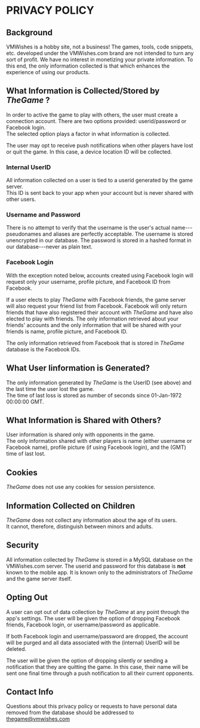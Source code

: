 # PRIVACY POLICY

## Background

VMWishes is a hobby site, not a business!
The games, tools, code snippets, etc. developed under the VMWishes.com brand are not intended to turn any sort of profit.
We have no interest in monetizing your private information.
To this end, the only information collected is that which enhances the experience of using our products.

## What Information is Collected/Stored by *TheGame* ?

In order to active the game to play with others, the user must create a connection account.
There are two options provided: userid/password or Facebook login.  
The selected option plays a factor in what information is collected.

The user may opt to receive push notifications when other players have lost or quit the game. 
In this case, a device location ID will be collected.

### Internal UserID

All information collected on a user is tied to a userid generated by the game server.  
This ID is sent back to your app when your account but is never shared with other users.

### Username and Password

There is no attempt to verify that the username is the user's actual name---pseudonames and aliases are perfectly acceptable.
The username is stored unencrypted in our database.
The password is stored in a hashed format in our database---never as plain text.

### Facebook Login

With the exception noted below, accounts created using Facebook login will request only your 
username, profile picture, and Facebook ID from Facebook.

If a user elects to play *TheGame* with Facebook friends, the game server will also request your friend list from Facebook.
Facebook will only return friends that have also registered their account with *TheGame* and have also elected to play with friends.
The only information retrieved about your friends' accounts and the only information that will be shared with your friends 
is name, profile picture, and Facebook ID.

The only information retrieved from Facebook that is stored in *TheGame* database is the Facebook IDs.

## What User Iinformation is Generated?

The only information generated by *TheGame* is the UserID (see above) and the last time the user lost the game.  
The time of last loss is stored as number of seconds since 01-Jan-1972 00:00:00 GMT.

## What Information is Shared with Others?

User information is shared only with opponents in the game.  
The only information shared with other players is name (either username or Facebook name),
profile picture (if using Facebook login), and the (GMT) time of last lost.

## Cookies

*TheGame* does not use any cookies for session persistence.

## Information Collected on Children

*TheGame* does not collect any information about the age of its users.  
It cannot, therefore, distinguish between minors and adults.

## Security

All information collected by *TheGame* is stored in a MySQL database on the VMWishes.com server.
The userid and password for this database is **not** known to the mobile app.  It is known only
to the administrators of *TheGame* and the game server itself.

## Opting Out

A user can opt out of data collection by *TheGame* at any point through the app's settings.
The user will be given the option of dropping Facebook friends, Facebook login, or username/password
as applicable.

If both Facebook login and username/password are dropped, the account will be purged and all
data associated with the (internal) UserID will be deleted.

The user will be given the option of dropping silently or sending a notification that they are quitting the game.
In this case, their name will be sent one final time through a push notification to all their current opponents.

## Contact Info

Questions about this privacy policy or requests to have personal data removed from the database should be 
addressed to thegame@vmwishes.com
